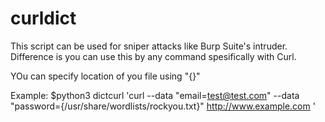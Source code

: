 # curldict
This script can be used for sniper attacks like Burp Suite's intruder. Difference is you can use this by any command spesifically with Curl.


YOu can specify location of you file using "{}"


Example: 
                $python3 dictcurl 'curl --data "email=test@test.com" --data "password={/usr/share/wordlists/rockyou.txt}" http://www.example.com  '
                
